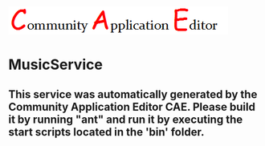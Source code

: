 ![CAE](https://github.com/CAE-Community-Application-Editor/application-66/blob/master/microservice-68/img/logo.png)  

MusicService
===================


This service was automatically generated by the Community Application Editor CAE. Please build it by running "ant" and run it by executing the start scripts located in the 'bin' folder.
---------------
